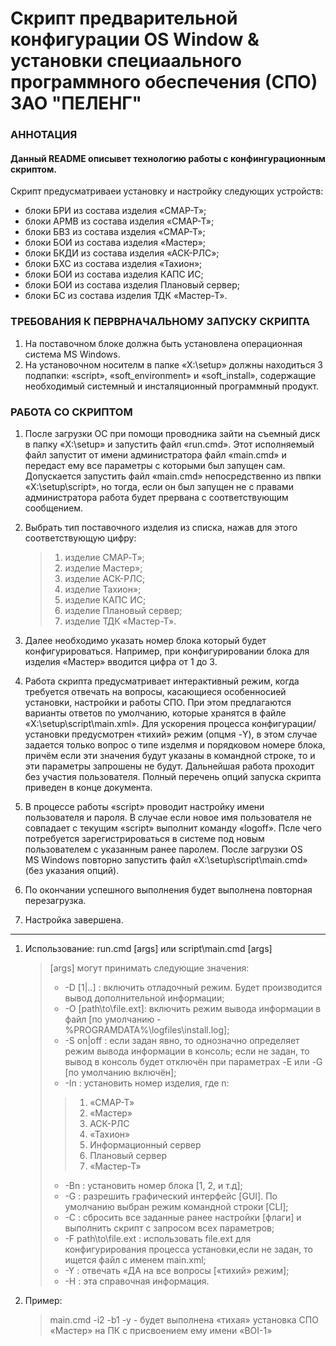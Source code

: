 # Скрипт предварительной конфигурации OS Window & установки специаального программного обеспечения (СПО) ЗАО "ПЕЛЕНГ"
### АННОТАЦИЯ
#### Данный README описывет технологию работы с конфингурационным скриптом.
Скрипт предусматриваеи установку и настройку следующих устройств: 
+ блоки БРИ из состава изделия «СМАР-Т»;
+ блоки АРМВ из состава изделия «СМАР-Т»;
+ блоки БВЗ из состава изделия «СМАР-Т»;
+ блоки БОИ из состава изделия «Мастер»;
+ блоки БКДИ из состава изделия «АСК-РЛС»;
+ блоки БХС из состава изделия «Тахион»;
+ блоки БОИ из состава изделия КАПС ИС;
+ блоки БОИ из состава изделия Плановый сервер;
+ блоки БС из состава изделия ТДК «Мастер-Т».

### ТРЕБОВАНИЯ К ПЕРВРНАЧАЛЬНОМУ ЗАПУСКУ СКРИПТА
1. На поставочном блоке должна быть установлена операционная система MS Windows.
1. На установочном носителм в папке «X:\setup» должны находиться 3 подпапки: «script», «soft_environment» и «soft_install», содержащие необходимый системный и инсталяционный программный продукт.

### РАБОТА СО СКРИПТОМ
1. После загрузки ОС при помощи проводника зайти на съемный диск в папку «X:\setup» и запустить файл «run.cmd». Этот исполняемый файл запустит от имени администратора файл «main.cmd» и передаст ему все параметры с которыми был запущен сам. Допускается запустить файл «main.cmd» непосредственно из пвпки  «X:\setup\script», но тогда, если он был запущен не с правами администратора работа будет прервана с соответствующим сообщением.

1. Выбрать тип поставочного изделия из списка, нажав для этого соответствующую цифру:
    >  1. изделие СМАР‑Т»;
    >  1. изделие Мастер»;
    >  1. изделие АСК-РЛС;
    >  1. изделие Тахион»;
    >  1. изделие КАПС ИС;
    >  1. изделие Плановый сервер;
    >  1. изделие ТДК «Мастер-Т».

1. Далее необходимо указать номер блока который будет конфигурироваться. Например, при конфигурировании блока для изделия  «Мастер» вводится цифра от 1 до 3.

1. Работа скрипта предусматривает интерактивный режим, когда требуется отвечать на вопросы, касающиеся особенносией установки, настройки и работы СПО. При этом предлагаются варианты ответов по умолчанию, которые хранятся в файле «X:\setup\script\main.xml». Для ускорения процесса конфигурации/установки предусмотрен «тихий» режим (опцмя -Y), в этом случае задается только вопрос о типе изделмя и порядковом номере блока, причём если эти значения будут указаны в командной строке, то и эти параметры запрошены не будут. Дальнейшая работа проходит без участия пользователя. Полный перечень опций запуска скрипта приведен в конце документа.

1. В процессе работы «script» проводит настройку имени пользователя и пароля. В случае если новое имя пользователя не совпадает с текущим «script» выполнит команду «logoff». Псле чего потребуется зарегистрироваться в системе под новым пользователем с указанным ранее паролем. После загрузки OS MS Windows повторно запустить файл «X:\setup\script\main.cmd» (без указания опций).

1. По окончании успешного выполнения будет выполнена повторная  перезагрузка.

1. Настройка завершена.
***
1. Использование: run.cmd [args] или script\main.cmd [args]  
    > [args] могут принимать следующие значения:  
    >  - -D [1|..] : включить отладочный режим. Будет производится вывод дополнительной информации;  
    >  - -O [path\to\file.ext]: включить режим вывода информации в файл [по умолчанию - %PROGRAMDATA%\logfiles\install.log];  
    >  - -S on|off  : если задан явно, то однозначно определяет режим вывода информации в консоль; если не задан, то вывод в консоль будет отключён при параметрах -E или -G [по умолчанию включён];  
    >  - -In : установить номер изделия, где n:  
    >>  1. «СМАР-Т»
    >>  1. «Мастер»
    >>  1. АСК-РЛС
    >>  1. «Тахион»
    >>  1. Информационный сервер
    >>  1. Плановый сервер
    >>  1. «Мастер-Т»
    >  - -Bn : установить номер блока [1, 2, и т.д];
    >  - -G  : разрешить графический интерфейс [GUI]. По умолчанию выбран режим командной строки [CLI];
    >  - -C  : сбросить все заданные ранее настройки [флаги] и выполнить скрипт с запросом всех параметров;
    >  - -F path\to\file.ext : использовать file.ext для конфигурирования процесса установки,если не задан, то ищется файл с именем main.xml;
    >  - -Y  : отвечать «ДА на все вопросы [«тихий» режим];
    >  - -H  : эта справочная информация.

1. Пример:
    > main.cmd -i2 -b1 -y - будет выполнена «тихая» установка СПО «Мастер» на ПК с присвоением ему имени «BOI-1»
